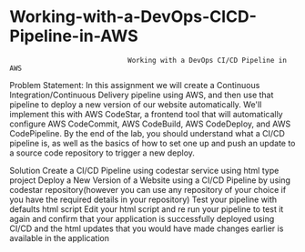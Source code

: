 # Working-with-a-DevOps-CICD-Pipeline-in-AWS
                                 Working with a DevOps CI/CD Pipeline in AWS
Problem Statement:
In this assignment we will create a Continuous Integration/Continuous Delivery pipeline using AWS, and then use that pipeline to deploy a new version of our website automatically. We'll implement this with AWS CodeStar, a frontend tool that will automatically configure AWS CodeCommit, AWS CodeBuild, AWS CodeDeploy, and AWS CodePipeline. By the end of the lab, you should understand what a CI/CD pipeline is, as well as the basics of how to set one up and push an update to a source code repository to trigger a new deploy.

Solution
Create a CI/CD Pipeline using codestar service using html type project
Deploy a New Version of a Website using a CI/CD Pipeline by using codestar repository(however you can use any repository of your choice if you have the required details in your repository)
Test your pipeline with defaults html script
Edit your html script and re run your pipeline to test it again and confirm that your application is successfully deployed using CI/CD and the html updates that you would have made  changes  earlier is available in the application
